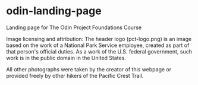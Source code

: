 # odin-landing-page
Landing page for The Odin Project Foundations Course

Image licensing and attribution:
The header logo (pct-logo.png) is an image based on the work of a National
Park Service employee, created as part of that person's official duties. 
As a work of the U.S. federal government, such work is in the public domain
in the United States. 

All other photographs were taken by the creator of this webpage or provided
freely by other hikers of the Pacific Crest Trail.